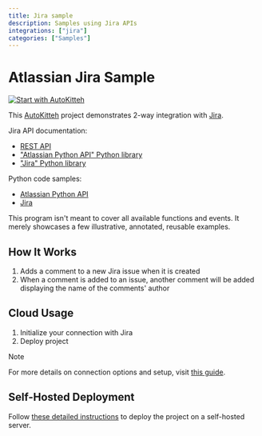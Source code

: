 ```yaml
---
title: Jira sample
description: Samples using Jira APIs
integrations: ["jira"]
categories: ["Samples"]
---
```


# Atlassian Jira Sample

[![Start with AutoKitteh](https://autokitteh.com/assets/autokitteh-badge.svg)](https://app.autokitteh.cloud/template?template-name=samples/atlassian/jira)

This [AutoKitteh](https://github.com/autokitteh/autokitteh) project
demonstrates 2-way integration with
[Jira](https://www.atlassian.com/software/jira/guides/).

Jira API documentation:

- [REST API](https://developer.atlassian.com/cloud/jira/platform/rest/v3/intro/)
- ["Atlassian Python API" Python library](https://atlassian-python-api.readthedocs.io/)
- ["Jira" Python library](https://jira.readthedocs.io/)

Python code samples:

- [Atlassian Python API](https://github.com/atlassian-api/atlassian-python-api/tree/master/examples/jira)
- [Jira](https://github.com/pycontribs/jira/tree/main/examples)

This program isn't meant to cover all available functions and events. It
merely showcases a few illustrative, annotated, reusable examples.

## How It Works

1. Adds a comment to a new Jira issue when it is created
2. When a comment is added to an issue, another comment will be added displaying the name of the comments' author

## Cloud Usage

1. Initialize your connection with Jira
2. Deploy project

> [!NOTE]
> For more details on connection options and setup, visit [this guide](https://docs.autokitteh.com/integrations/atlassian/connection).

## Self-Hosted Deployment

Follow [these detailed instructions](https://docs.autokitteh.com/get_started/deployment) to deploy the project on a self-hosted server.
